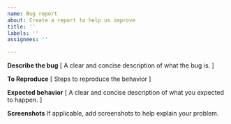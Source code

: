 ```yaml
---
name: Bug report
about: Create a report to help us improve
title: ''
labels: ''
assignees: ''

---
```


**Describe the bug**
[ A clear and concise description of what the bug is. ]

**To Reproduce**
[ Steps to reproduce the behavior ]

**Expected behavior**
[ A clear and concise description of what you expected to happen. ]

**Screenshots**
If applicable, add screenshots to help explain your problem.
